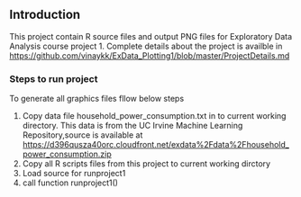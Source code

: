 ## Introduction

This project contain R source files and output PNG files for Exploratory Data Analysis course project 1. Complete details about the project is availble in https://github.com/vinaykk/ExData_Plotting1/blob/master/ProjectDetails.md 


### Steps to run project
To generate all graphics files fllow below steps

1. Copy data file household_power_consumption.txt in to current working directory. This data is from the UC Irvine Machine Learning Repository,source is available at https://d396qusza40orc.cloudfront.net/exdata%2Fdata%2Fhousehold_power_consumption.zip 
2. Copy all R scripts files from this project to current working dirctory
3. Load source for runproject1 
4. call function runproject1()
